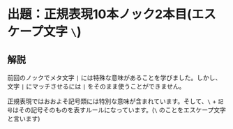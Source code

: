 # 出題：正規表現10本ノック2本目(エスケープ文字 `\`)

## 解説

前回のノックでメタ文字 `|` には特殊な意味があることを学びました。しかし、文字 `|`
にマッチさせるには `|` をそのまま使うことができません。

正規表現ではおおよそ記号類には特別な意味が含まれています。そして、`\` + `記号`はその記号そのものを表すルールになっています。(`\` のことをエスケープ文字と言います)
